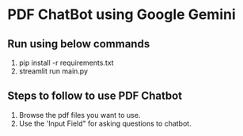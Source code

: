 # PDF ChatBot using Google Gemini

## Run using below commands

1. pip install -r requirements.txt
2. streamlit run main.py

## Steps to follow to use PDF Chatbot

1. Browse the pdf files you want to use.
2. Use the 'Input Field" for asking questions to chatbot.
